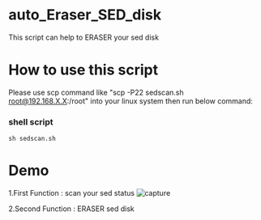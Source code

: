 # auto_Eraser_SED_disk
This script can help to ERASER your sed disk
# How to use this script
Please use scp command like "scp -P22 sedscan.sh root@192.168.X.X:/root"  into your linux system then run below command:
### shell script
```shell script
sh sedscan.sh
```
# Demo
1.First Function  : scan your sed status
![capture](https://user-images.githubusercontent.com/22950881/43627404-de7f6ca4-9728-11e8-8903-4a77ff4d5fee.PNG)

2.Second Function : ERASER sed disk
